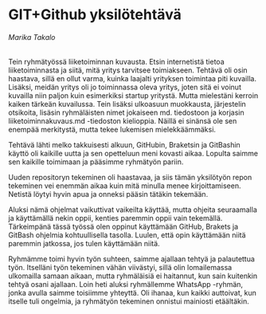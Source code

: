 # GIT+Github yksilötehtävä
###### _Marika Takalo_

Tein ryhmätyössä liiketoiminnan kuvausta. Etsin internetistä tietoa liiketoiminnasta ja siitä, mitä yritys tarvitsee toimiakseen. Tehtävä oli osin haastava, sillä en ollut varma, kuinka laajalti yrityksen toimintaa piti kuvailla. Lisäksi, meidän yritys oli jo toiminnassa oleva yritys, joten sitä ei voinut kuvailla niin paljon kuin esimerkiksi startup yritystä. Mutta mielestäni kerroin kaiken tärkeän kuvailussa. Tein lisäksi ulkoasuun muokkausta, järjestelin otsikoita, lisäsin ryhmäläisten nimet jokaiseen md. tiedostoon ja korjasin liiketoiminnakuvaus.md -tiedoston kielioppia. Näillä ei sinänsä ole sen enempää merkitystä, mutta tekee lukemisen mielekkäämmäksi. 

Tehtävä lähti melko takkuisesti alkuun, GitHubin, Braketsin ja GitBashin käyttö oli kaikille uutta ja sen opetteluun meni kovasti aikaa. Lopulta saimme sen kaikille toimimaan ja pääsimme ryhmätyön pariin. 

Uuden repositoryn tekeminen oli haastavaa, ja siis tämän yksilötyön repon tekeminen vei enemmän aikaa kuin mitä minulla menee kirjoittamiseen. Netistä löytyi hyvin apua ja onneksi pääsin tätäkin tekemään. 

Aluksi nämä ohjelmat vaikuttivat vaikeilta käyttää, mutta ohjeita seuraamalla ja käyttämällä nekin oppii, kenties paremmin oppii vain tekemällä. Tärkeimpänä tässä työssä olen oppinut käyttämään GitHub, Brakets ja GitBash ohjelmia kohtuullisella tasolla. Luulen, että opin käyttämään niitä paremmin jatkossa, jos tulen käyttämään niitä.

Ryhmämme toimi hyvin työn suhteen, saimme ajallaan tehtyä ja palautettua työn. Itselläni työn tekeminen vähän viivästyi, sillä olin lomailemassa ulkomailla samaan aikaan, mutta ryhmäläisiä ei haitannut, kun sain kuitenkin tehtyä osani ajallaan. Loin heti aluksi ryhmällemme WhatsApp -ryhmän, jonka avulla saimme toisiimme yhteyttä. Oli ihanaa, kun kaikki auttoivat, kun itselle tuli ongelmia, ja ryhmätyön tekeminen onnistui mainiosti etäältäkin. 

